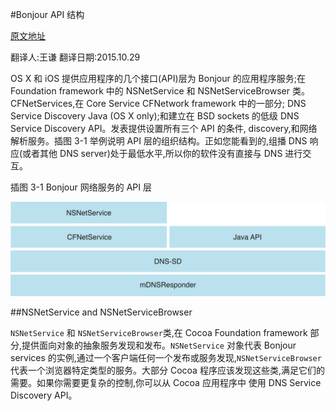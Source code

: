 #Bonjour API 结构

[原文地址](https://developer.apple.com/library/ios/documentation/Cocoa/Conceptual/NetServices/Articles/programming.html#//apple_ref/doc/uid/TP40002459-SW1) 

 翻译人:王谦 翻译日期:2015.10.29
 
 OS X 和 iOS 提供应用程序的几个接口(API)层为 Bonjour 的应用程序服务;在 Foundation framework 中的 NSNetService 和 NSNetServiceBrowser 类。CFNetServices,在 Core Service  CFNetwork framework 中的一部分; DNS Service Discovery Java (OS X only);和建立在 BSD sockets 的低级 DNS Service Discovery API。发表提供设置所有三个 API 的条件, discovery,和网络解析服务。插图 3-1 举例说明 API 层的组织结构。正如您能看到的,组播 DNS 响应(或者其他 DNS server)处于最低水平,所以你的软件没有直接与 DNS 进行交互。
 

插图 3-1 Bonjour 网络服务的 API 层

![rendarch_04apilayers_2x.png](./rendarch_04apilayers_2x.png)


##NSNetService and NSNetServiceBrowser

`NSNetService` 和 `NSNetServiceBrowser`类,在 Cocoa Foundation framework 部分,提供面向对象的抽象服务发现和发布。`NSNetService` 对象代表  Bonjour services 的实例,通过一个客户端任何一个发布或服务发现,`NSNetServiceBrowser` 代表一个浏览器特定类型的服务。大部分 Cocoa 程序应该发现这些类,满足它们的需要。如果你需要更复杂的控制,你可以从 Cocoa 应用程序中 使用 DNS Service Discovery API。